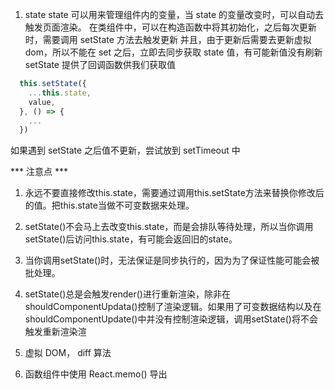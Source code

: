 
1. state 
  state 可以用来管理组件内的变量，当 state 的变量改变时，可以自动去触发页面渲染。
  在类组件中，可以在构造函数中将其初始化，之后每次更新时，需要调用 setState 方法去触发更新
  并且，由于更新后需要去更新虚拟dom，所以不能在 set 之后，立即去同步获取 state 值，有可能新值没有刷新
  setState 提供了回调函数供我们获取值

  ```js
    this.setState({
      ...this.state,
      value,
    }, () => {
      ...
    })
  ```

  如果遇到 setState 之后值不更新，尝试放到 setTimeout 中

  *** 注意点 ***

  1. 永远不要直接修改this.state，需要通过调用this.setState方法来替换你修改后的值。把this.state当做不可变数据来处理。
  2. setState()不会马上去改变this.state，而是会排队等待处理，所以当你调用setState()后访问this.state，有可能会返回旧的state。
  3. 当你调用setState()时，无法保证是同步执行的，因为为了保证性能可能会被批处理。
  4. setState()总是会触发render()进行重新渲染，除非在shouldComponentUpdata()控制了渲染逻辑。如果用了可变数据结构以及在shouldComponentUpdate()中并没有控制渲染逻辑，调用setState()将不会触发重新渲染渲

3. 虚拟 DOM， diff 算法


4. 函数组件中使用 React.memo() 导出
